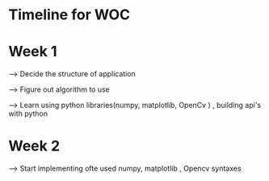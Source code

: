 #  Timeline for WOC

# Week 1

--> Decide the structure of application

--> Figure out algorithm to use 

--> Learn using python libraries(numpy, matplotlib, OpenCv ) , building api's with python  


# Week 2

--> Start implementing ofte used numpy, matplotlib , Opencv syntaxes 

